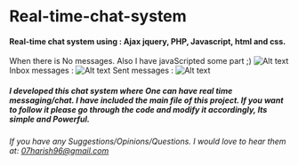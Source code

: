 # Real-time-chat-system
#### Real-time chat system using : Ajax jquery, PHP, Javascript, html and css. 
When there is No messages. Also I have javaScripted some part ;)
![Alt text](img) 
Inbox messages :
![Alt text](img1) 
Sent messages :
![Alt text](img2)
##### I developed this chat system where One can have real time messaging/chat. I have included the main file of this project. If you want to follow it please go through the code and modify it accordingly, Its simple and Powerful.
######  If you have any Suggestions/Opinions/Questions. I would love to hear them at: 07harish96@gmail.com
